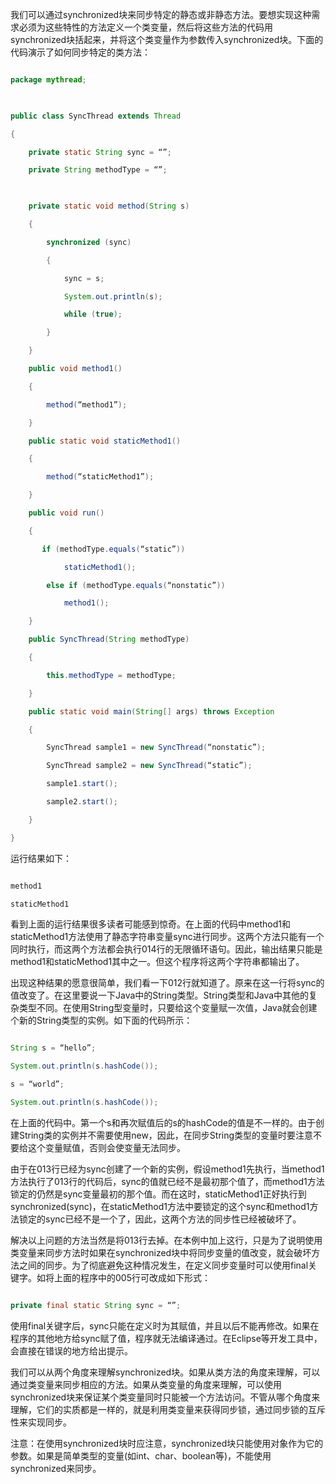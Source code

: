 我们可以通过synchronized块来同步特定的静态或非静态方法。要想实现这种需求必须为这些特性的方法定义一个类变量，然后将这些方法的代码用synchronized块括起来，并将这个类变量作为参数传入synchronized块。下面的代码演示了如何同步特定的类方法：
```java  
package mythread;  
 
public class SyncThread extends Thread  
{  
    private static String sync = “”;  
    private String methodType = “”;  
 
    private static void method(String s)  
    {  
        synchronized (sync)  
        {  
            sync = s;  
            System.out.println(s);  
            while (true);  
        }  
    }  
    public void method1()  
    {  
        method(“method1”);  
    }  
    public static void staticMethod1()  
    {  
        method(“staticMethod1”);  
    }  
    public void run()  
    {  
       if (methodType.equals(“static”))  
            staticMethod1();  
        else if (methodType.equals(“nonstatic”))  
            method1();  
    }  
    public SyncThread(String methodType)  
    {  
        this.methodType = methodType;  
    }  
    public static void main(String[] args) throws Exception  
    {  
        SyncThread sample1 = new SyncThread(“nonstatic”);  
        SyncThread sample2 = new SyncThread(“static”);  
        sample1.start();  
        sample2.start();  
    }  
} 
```
运行结果如下：
```java  
method1
staticMethod1
```
看到上面的运行结果很多读者可能感到惊奇。在上面的代码中method1和staticMethod1方法使用了静态字符串变量sync进行同步。这两个方法只能有一个同时执行，而这两个方法都会执行014行的无限循环语句。因此，输出结果只能是method1和staticMethod1其中之一。但这个程序将这两个字符串都输出了。
出现这种结果的愿意很简单，我们看一下012行就知道了。原来在这一行将sync的值改变了。在这里要说一下Java中的String类型。String类型和Java中其他的复杂类型不同。在使用String型变量时，只要给这个变量赋一次值，Java就会创建个新的String类型的实例。如下面的代码所示：
```java  
String s = “hello”;  
System.out.println(s.hashCode());  
s = “world”;  
System.out.println(s.hashCode());   
```
在上面的代码中。第一个s和再次赋值后的s的hashCode的值是不一样的。由于创建String类的实例并不需要使用new，因此，在同步String类型的变量时要注意不要给这个变量赋值，否则会使变量无法同步。
由于在013行已经为sync创建了一个新的实例，假设method1先执行，当method1方法执行了013行的代码后，sync的值就已经不是最初那个值了，而method1方法锁定的仍然是sync变量最初的那个值。而在这时，staticMethod1正好执行到synchronized(sync)，在staticMethod1方法中要锁定的这个sync和method1方法锁定的sync已经不是一个了，因此，这两个方法的同步性已经被破坏了。
解决以上问题的方法当然是将013行去掉。在本例中加上这行，只是为了说明使用类变量来同步方法时如果在synchronized块中将同步变量的值改变，就会破坏方法之间的同步。为了彻底避免这种情况发生，在定义同步变量时可以使用final关键字。如将上面的程序中的005行可改成如下形式：
```java  
private final static String sync = “”;  
```
使用final关键字后，sync只能在定义时为其赋值，并且以后不能再修改。如果在程序的其他地方给sync赋了值，程序就无法编译通过。在Eclipse等开发工具中，会直接在错误的地方给出提示。
我们可以从两个角度来理解synchronized块。如果从类方法的角度来理解，可以通过类变量来同步相应的方法。如果从类变量的角度来理解，可以使用synchronized块来保证某个类变量同时只能被一个方法访问。不管从哪个角度来理解，它们的实质都是一样的，就是利用类变量来获得同步锁，通过同步锁的互斥性来实现同步。
注意：在使用synchronized块时应注意，synchronized块只能使用对象作为它的参数。如果是简单类型的变量(如int、char、boolean等)，不能使用synchronized来同步。